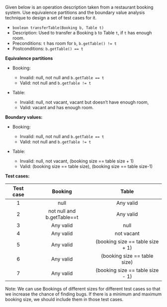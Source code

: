 <panel header="{{ icon_Q_A }} transferTable">
<question has-input="true">

Given below is an operation description taken from a restaurant booking system. Use equivalence partitions and the boundary value analysis technique to design a set of test cases for it.

* `boolean transferTable(Booking b, Table t)`
* Description: Used to transfer a Booking `b` to Table `t`, if `t` has enough room.
* Preconditions: `t` has room for `b`, `b.getTable() != t`
* Postconditions: `b.getTable() == t`

<div slot="answer">

**Equivalence partitions**

* Booking:

  * Invalid: null, not null and `b.getTable == t`
  * Valid: not null and `b.getTable != t`

* Table:

  * Invalid: null, not vacant, vacant but doesn’t have enough room,
  * Valid: vacant and has enough room.

**Boundary values:**

* Booking:

  * Invalid: null, not null and `b.getTable == t`
  * Valid: not null and `b.getTable != t`

* Table:

  * Invalid: null, not vacant, (booking size == table size + 1)
  * Valid: (booking size == table size), (booking size == table size-1)

**Test cases:**

| Test case   | Booking                     | Table                            |
| :---------: | :-------------------------: | :------------------------------: |
| 1           | null                        | Any valid                        |
| 2           | not null and b.getTable==t  | Any valid                        |
| 3           | Any valid                   | null                             |
| 4           | Any valid                   | not vacant                       |
| 5           | Any valid                   | (booking size == table size + 1) |
| 6           | Any valid                   | (booking size == table size)     |
| 7           | Any valid                   | (booking size == table size - 1) |

Note: We can use Bookings of different sizes for different test cases so that we increase the chance of finding bugs. If there is a minimum and maximum booking size, we should include them in those test cases.

</div>
</question>
</panel>
